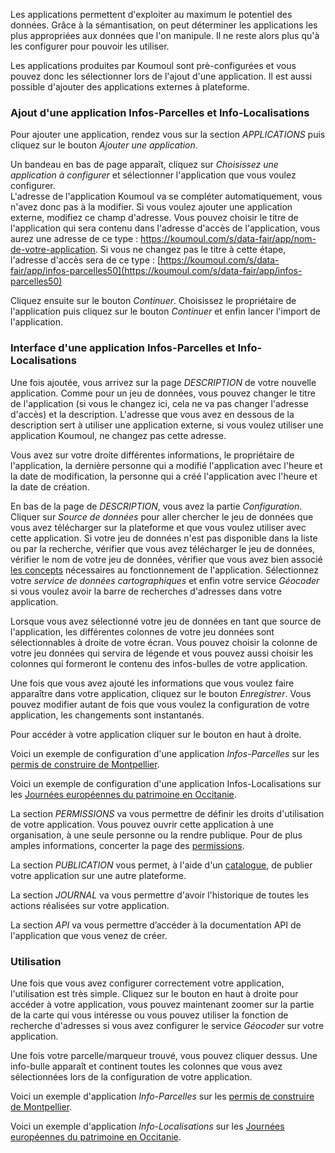 Les applications permettent d'exploiter au maximum le potentiel des données. Grâce à la sémantisation, on peut déterminer les applications les plus appropriées aux données que l'on manipule. Il ne reste alors plus qu'à les configurer pour pouvoir les utiliser.

Les applications produites par Koumoul sont prè-configurées et vous pouvez donc les sélectionner lors de l'ajout d'une application. Il est aussi possible d'ajouter des applications externes à plateforme.


### Ajout d'une application Infos-Parcelles et Info-Localisations

Pour ajouter une application, rendez vous sur la section *APPLICATIONS* puis cliquez sur le bouton *Ajouter une application*.

Un bandeau en bas de page apparaît, cliquez sur *Choisissez une application à configurer* et sélectionner l'application que vous voulez configurer.  
L'adresse de l'application Koumoul va se compléter automatiquement, vous n'avez donc pas à la modifier. Si vous voulez ajouter une application externe, modifiez ce champ d'adresse.
Vous pouvez choisir le titre de l'application qui sera contenu dans l'adresse d'accès de l'application, vous aurez une adresse de ce type : https://koumoul.com/s/data-fair/app/nom-de-votre-application. Si vous ne changez pas le titre à cette étape, l'adresse d'accès sera de ce type : [https://koumoul.com/s/data-fair/app/infos-parcelles50](https://koumoul.com/s/data-fair/app/infos-parcelles50)

Cliquez ensuite sur le bouton *Continuer*. Choisissez le propriétaire de l'application puis cliquez sur le bouton *Continuer* et enfin lancer l'import de l'application.

### Interface d'une application Infos-Parcelles et Info-Localisations

Une fois ajoutée, vous arrivez sur la page *DESCRIPTION* de votre nouvelle application. Comme pour un jeu de données, vous pouvez changer le titre de l'application (si vous le changez ici, cela ne va pas changer l'adresse d'accès) et la description. L'adresse que vous avez en dessous de la description sert à utiliser une application externe, si vous voulez utiliser une application Koumoul, ne changez pas cette adresse.  

Vous avez sur votre droite différentes informations, le propriétaire de l'application, la dernière personne qui a modifié l'application avec l'heure et la date de modification, la personne qui a créé l'application avec l'heure et la date de création.

En bas de la page de *DESCRIPTION*, vous avez la partie *Configuration*. Cliquer sur *Source de données* pour aller chercher le jeu de données que vous avez télécharger sur la plateforme et que vous voulez utiliser avec cette application. Si votre jeu de données n'est pas disponible dans la liste ou par la recherche, vérifier que vous avez télécharger le jeu de données, vérifier le nom de votre jeu de données, vérifier que vous avez bien associé [les concepts](user-guide/concepts) nécessaires au fonctionnement de l'application.
Sélectionnez votre *service de données cartographiques* et enfin votre service *Géocoder* si vous voulez avoir la barre de recherches d'adresses dans votre application.

Lorsque vous avez sélectionné votre jeu de données en tant que source de l'application, les différentes colonnes de votre jeu données sont sélectionnables à droite de votre écran. Vous pouvez choisir la colonne de votre jeu données qui servira de légende et vous pouvez aussi choisir les colonnes qui formeront le contenu des infos-bulles de votre application.

Une fois que vous avez ajouté les informations que vous voulez faire apparaître dans votre application, cliquez sur le bouton *Enregistrer*. Vous pouvez modifier autant de fois que vous voulez la configuration de votre application, les changements sont instantanés.

Pour accéder à votre application cliquer sur le bouton en haut à droite.

Voici un exemple de configuration d'une application *Infos-Parcelles* sur les [permis de construire de Montpellier](https://koumoul.com/s/data-fair/application/infos-parcelles50/description).

Voici un exemple de configuration d'une application Infos-Localisations sur les [Journées européennes du patrimoine en Occitanie](https://koumoul.com/s/data-fair/application/infos-locs5/description).

La section *PERMISSIONS* va vous permettre de définir les droits d'utilisation de votre application. Vous pouvez ouvrir cette application à une organisation, à une seule personne ou la rendre publique. Pour de plus amples informations, concerter la page des [permissions](user-guide/permission).

La section *PUBLICATION* vous permet, à l'aide d'un [catalogue](user-guide/catalog), de publier votre application sur une autre plateforme.

La section *JOURNAL* va vous permettre d'avoir l'historique de toutes les actions réalisées sur votre application.

La section *API* va vous permettre d’accéder à la documentation API de l'application que vous venez de créer.

### Utilisation

Une fois que vous avez configurer correctement votre application, l'utilisation est très simple. Cliquez sur le bouton en haut à droite pour accéder à votre application, vous pouvez maintenant zoomer sur la partie de la carte qui vous intéresse ou vous pouvez utiliser la fonction de recherche d'adresses si vous avez configurer le service *Géocoder* sur votre application.

Une fois votre parcelle/marqueur trouvé, vous pouvez cliquer dessus. Une info-bulle apparaît et continent toutes les colonnes que vous avez sélectionnées lors de la configuration de votre application.

Voici un exemple d'application *Info-Parcelles* sur les [permis de construire de Montpellier](https://koumoul.com/s/data-fair/app/infos-parcelles50).

Voici un exemple d'application *Info-Localisations* sur les [Journées européennes du patrimoine en Occitanie](https://koumoul.com/s/data-fair/app/infos-locs5).
